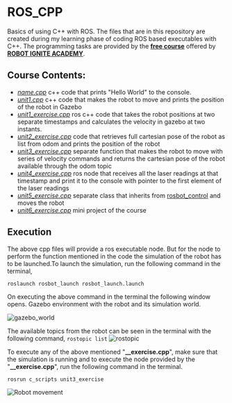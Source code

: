 # ROS_CPP
Basics of using C++ with ROS. The files that are in this repository are created during my learning phase of coding ROS based executables with C++. The programming tasks are provided by the [**free course**](https://www.theconstructsim.com/robotigniteacademy_learnros/ros-courses-library/cpp-for-robotics/) offered by [**ROBOT IGNITE ACADEMY**](https://www.theconstructsim.com/).


## Course Contents:

* [*name.cpp*](./class_files/cpp_course_repo/c_scripts/src/unit1.cpp)  c++ code that prints "Hello World" to the console.
* [*unit1.cpp*](./class_files/cpp_course_repo/c_scripts/src/unit1_exercise.cpp) c++ code that makes the robot to move and prints the position of the robot in Gazebo
* [*unit1_exercise.cpp*](./class_files/cpp_course_repo/c_scripts/src/unit1_exercise.cpp) ros c++ code that takes the robot positions at two separate timestamps and calculates the velocity
in gazebo at two instants.
* [*unit2_exercise.cpp*](./class_files/cpp_course_repo/c_scripts/src/unit2_exercise.cpp)  code that retrieves full cartesian pose of the robot as list from odom and prints the position of the robot
* [*unit3_exercise.cpp*](./class_files/cpp_course_repo/c_scripts/src/unit3_exercise.cpp) separate function that makes the robot to move with series of velocity commands and returns the cartesian pose of the robot available through the odom topic 
* [*unit4_exercise.cpp*](./class_files/cpp_course_repo/c_scripts/src/unit4_exercise.cpp) ros node that receives all the laser readings at that timestamp and print it to the console with pointer to the first element of the laser readings
* [*unit5_exercise.cpp*](./class_files/cpp_course_repo/c_scripts/src/unit5_exercise.cpp) separate class that inherits from [rosbot_control]() and moves the robot
* [*unit6_exercise.cpp*](./class_files/cpp_course_repo/c_scripts/src/unit6_exercise.cpp) mini project  of the course


## Execution 

The above cpp files will provide a ros executable node. But for the node to perform the function mentioned in the code the simulation of the robot has to be launched.To launch the simulation, run the following command in the terminal,

```roslaunch rosbot_launch rosbot_launch.launch```

On executing the above command in the terminal the following window opens. Gazebo environment with the robot and its simulation world.

![gazebo_world](./files/gazebo_world.png)

The available topics from the robot can be seen in the terminal with the following command,
```rostopic list```
![rostopic](./files/rostopics_model.png)

To execute any of the above mentioned "**__exercise.cpp**", make sure that the simulation is running and to execute the node provided by the "**__exercise.cpp**", run the following command in the terminal.

```rosrun c_scripts unit3_exercise```

![Robot movement](./files/unit3_exercise.gif)




